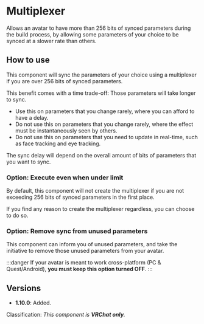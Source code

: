 ﻿---
unlisted: true
---
# Multiplexer

Allows an avatar to have more than 256 bits of synced parameters during the build process, by allowing some parameters of your choice
to be synced at a slower rate than others.

## How to use

This component will sync the parameters of your choice using a multiplexer if you are over 256 bits of synced parameters.

This benefit comes with a time trade-off: Those parameters will take longer to sync.
- Use this on parameters that you change rarely, where you can afford to have a delay.
- Do not use this on parameters that you change rarely, where the effect must be instantaneously seen by others.
- Do not use this on parameters that you need to update in real-time, such as face tracking and eye tracking.

The sync delay will depend on the overall amount of bits of parameters that you want to sync.

### Option: Execute even when under limit

By default, this component will not create the multiplexer if you are not exceeding 256 bits of synced parameters in the first place.

If you find any reason to create the multiplexer regardless, you can choose to do so.

### Option: Remove sync from unused parameters

This component can inform you of unused parameters, and take the initiative to remove those unused parameters from your avatar.

:::danger
If your avatar is meant to work cross-platform (PC & Quest/Android), **you must keep this option turned OFF**.
:::

## Versions

- **1.10.0**: Added.

Classification: *This component is **VRChat only**.*
